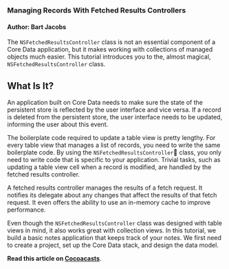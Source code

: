 ### Managing Records With Fetched Results Controllers

#### Author: Bart Jacobs

The `NSFetchedResultsController` class is not an essential component of a Core Data application, but it makes working with collections of managed objects much easier. This tutorial introduces you to the, almost magical, `NSFetchedResultsController` class.

## What Is It?

An application built on Core Data needs to make sure the state of the persistent store is reflected by the user interface and vice versa. If a record is deleted from the persistent store, the user interface needs to be updated, informing the user about this event.

The boilerplate code required to update a table view is pretty lengthy. For every table view that manages a list of records, you need to write the same boilerplate code. By using the `NSFetchedResultsController` class, you only need to write code that is specific to your application. Trivial tasks, such as updating a table view cell when a record is modified, are handled by the fetched results controller.

A fetched results controller manages the results of a fetch request. It notifies its delegate about any changes that affect the results of that fetch request. It even offers the ability to use an in-memory cache to improve performance.

Even though the `NSFetchedResultsController` class was designed with table views in mind, it also works great with collection views. In this tutorial, we build a basic notes application that keeps track of your notes. We first need to create a project, set up the Core Data stack, and design the data model.

**Read this article on [Cocoacasts](https://cocoacasts.com/managing-records-with-fetched-results-controllers/)**.
